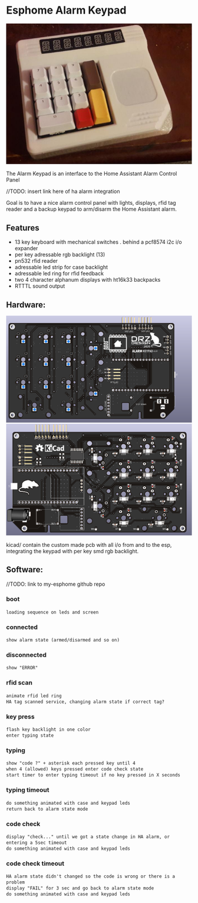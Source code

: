 
# Esphome Alarm Keypad

![Alarm Keypad Picture](pictures/2021-01-27_23-36-26.png)

The Alarm Keypad is an interface to the Home Assistant Alarm Control Panel

//TODO: insert link here of ha alarm integration

Goal is to have a nice alarm control panel with lights, displays, rfid tag reader and a backup keypad to arm/disarm the Home Assistant alarm.

## Features

- 13 key keyboard with mechanical switches . behind a pcf8574 i2c i/o expander
- per key adressable rgb backlight (13)
- pn532 rfid reader
- adressable led strip for case backlight
- adressable led ring for rfid feedback
- two 4 character alphanum displays with ht16k33 backpacks
- RTTTL sound output

## Hardware:

![pcb front](renders/pcb_front.png)
![pcb_back](renders/pcb_back.png)

kicad/ contain the custom made pcb with all i/o from and to the esp, integrating the keypad with per key smd rgb backlight.

## Software:

//TODO: link to my-esphome github repo

### boot

    loading sequence on leds and screen

### connected

    show alarm state (armed/disarmed and so on)

### disconnected

    show "ERROR"

### rfid scan

    animate rfid led ring
    HA tag scanned service, changing alarm state if correct tag?

### key press

    flash key backlight in one color
    enter typing state

### typing

    show "code ?" + asterisk each pressed key until 4
    when 4 (allowed) keys pressed enter code check state
    start timer to enter typing timeout if no key pressed in X seconds

### typing timeout

    do something animated with case and keypad leds
    return back to alarm state mode

### code check

    display "check..." until we got a state change in HA alarm, or entering a 5sec timeout
    do something animated with case and keypad leds
### code check timeout

    HA alarm state didn't changed so the code is wrong or there is a problem
    display "FAIL" for 3 sec and go back to alarm state mode
    do something animated with case and keypad leds
